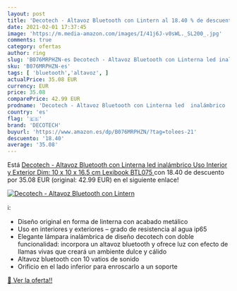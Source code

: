```yaml
---
layout: post
title: 'Decotech - Altavoz Bluetooth con Lintern al 18.40 % de descuento'
date: 2021-02-01 17:37:45
image: 'https://m.media-amazon.com/images/I/41j6J-v0sWL._SL200_.jpg'
comments: true
category: ofertas
author: ring
slug: 'B076MRPHZN-es Decotech - Altavoz Bluetooth con Linterna led inalámbrico...'
sku: 'B076MRPHZN-es'
tags: [ 'bluetooth','altavoz', ]
actualPrice: 35.08 EUR
currency: EUR
price: 35.08
comparePrice: 42.99 EUR
prodname: 'Decotech - Altavoz Bluetooth con Linterna led  inalámbrico  Uso Interior y Exterior  Dim: 10 x 10 x 16.5 cm  Lexibook BTL075 '
country: 'es'
flag: '🇪🇸'
brand: 'DECOTECH'
buyurl: 'https://www.amazon.es/dp/B076MRPHZN/?tag=tolees-21'
descuento: '18.40'
average: '35.08'
---
```


Está [Decotech - Altavoz Bluetooth con Linterna led  inalámbrico  Uso Interior y Exterior  Dim: 10 x 10 x 16.5 cm  Lexibook BTL075 ](https://www.amazon.es/dp/B076MRPHZN/?tag=tolees-21) con 18.40 de descuento por 35.08 EUR (original: 42.99 EUR) en el siguiente enlace!

[![Decotech - Altavoz Bluetooth con Lintern](https://m.media-amazon.com/images/I/41j6J-v0sWL._SL200_.jpg)](https://www.amazon.es/dp/B076MRPHZN/?tag=tolees-21)

ℹ️:

- Diseño original en forma de linterna con acabado metálico
- Uso en interiores y exteriores – grado de resistencia al agua ip65
- Elegante lámpara inalámbrica de diseño decotech con doble funcionalidad: incorpora un altavoz bluetooth y ofrece luz con efecto de llamas vivas que creará un ambiente dulce y cálido
- Altavoz bluetooth con 10 vatios de sonido
- Orificio en el lado inferior para enroscarlo a un soporte

[🛒 Ver la oferta!!](https://www.amazon.es/dp/B076MRPHZN/?tag=tolees-21)
